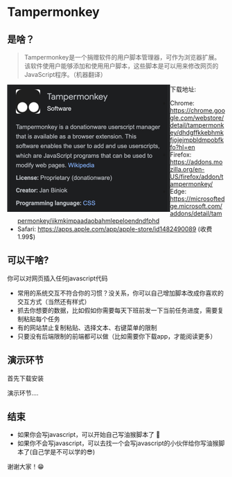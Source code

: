 # Tampermonkey

## 是啥？

> Tampermonkey是一个捐赠软件的用户脚本管理器，可作为浏览器扩展。该软件使用户能够添加和使用用户脚本，这些脚本是可以用来修改网页的JavaScript程序。（机器翻译）

<img src="https://raw.githubusercontent.com/pengpengzx/fileRepo/main/uPic/image-20220303131647846.png" alt="image-20220303131647846" style="zoom:50%;float:left" />

下载地址:

- Chrome: https://chrome.google.com/webstore/detail/tampermonkey/dhdgffkkebhmkfjojejmpbldmpobfkfo?hl=en
- Firefox: https://addons.mozilla.org/en-US/firefox/addon/tampermonkey/
- Edge: https://microsoftedge.microsoft.com/addons/detail/tampermonkey/iikmkjmpaadaobahmlepeloendndfphd
- Safari: https://apps.apple.com/app/apple-store/id1482490089 (收费1.99$)



## 可以干啥?

你可以对网页插入任何javascript代码

- 常用的系统交互不符合你的习惯？没关系，你可以自己增加脚本改成你喜欢的交互方式（当然还有样式）
- 抓去你想要的数据，比如假如你需要每天下班前发一下当前任务进度，需要复制粘贴每个任务
- 有的网站禁止复制粘贴、选择文本、右键菜单的限制
- 只要没有后端限制的前端都可以做（比如需要你下载app，才能阅读更多）



## 演示环节

首先下载安装

演示环节....



## 结束

- 如果你会写javascript，可以开始自己写油猴脚本了 🥰
- 如果你不会写javascript，可以去找一个会写javascript的小伙伴给你写油猴脚本了(自己学是不可以学的😎) 



谢谢大家！😁

